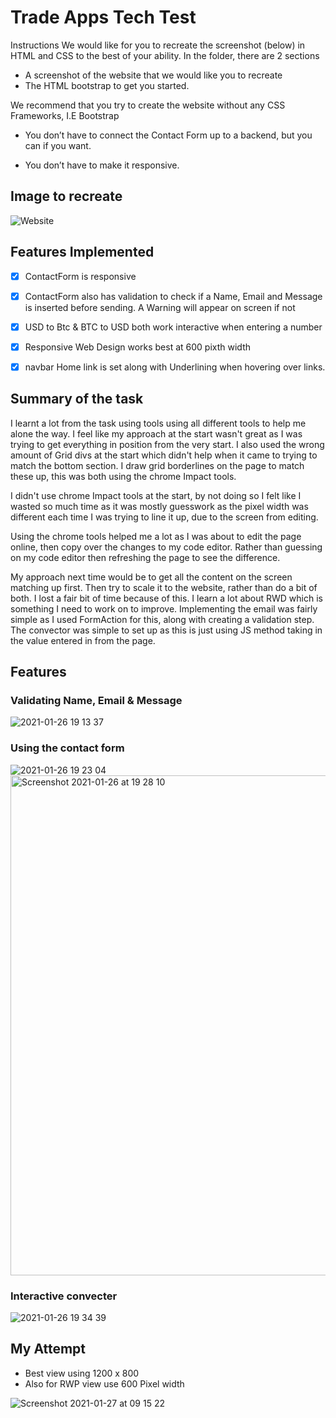 # Trade Apps Tech Test
Instructions
We would like for you to recreate the screenshot (below) in HTML and CSS to the best of your ability.
In the folder, there are 2 sections

- A screenshot of the website that we would like you to recreate
- The HTML bootstrap to get you started.


We recommend that you try to create the website without any CSS Frameworks, I.E Bootstrap 

- You don’t have to connect the Contact Form up to a backend, but you can if you want.

- You don’t have to make it responsive.



## Image to recreate
![Website](https://user-images.githubusercontent.com/57540755/105889373-ff581e00-6005-11eb-8b75-a43842653cd1.png)


## Features Implemented 
- [x] ContactForm is responsive 
- [x] ContactForm also has validation to check if a Name, Email and Message is inserted before sending. A Warning will appear on screen if not
- [x] USD to Btc & BTC to USD both work interactive when entering a number
- [x] Responsive Web Design works best at 600 pixth width
- [x] navbar Home link is set along with Underlining when hovering over links. 



## Summary of the task

I learnt a lot from the task using tools using all different tools to help me alone the way. I feel like my approach at the start wasn't great as I was trying to get everything in position from the very start. I also used the wrong amount of Grid divs at the start which didn't help when it came to trying to match the bottom section. I draw grid borderlines on the page to match these up, this was both using the chrome Impact tools.

I didn't use chrome Impact tools at the start, by not doing so I felt like I wasted so much time as it was mostly guesswork as the pixel width was different each time I was trying to line it up, due to the screen from editing. 

Using the chrome tools helped me a lot as I was about to edit the page online, then copy over the changes to my code editor.  Rather than guessing on my code editor then refreshing the page to see the difference.

My approach next time would be to get all the content on the screen matching up first. Then try to scale it to the website, rather than do a bit of both. I lost a fair bit of time because of this. 
I learn a lot about RWD which is something I need to work on to improve.
Implementing the email was fairly simple as I used FormAction for this, along with creating a validation step.
The convector was simple to set up as this is just using JS method taking in the value entered in from the page.

## Features 

### Validating Name, Email & Message
![2021-01-26 19 13 37](https://user-images.githubusercontent.com/57540755/105893741-5ca29e00-600b-11eb-8578-9e615e3c6092.gif)

### Using the contact form

![2021-01-26 19 23 04](https://user-images.githubusercontent.com/57540755/105894678-6ed10c00-600c-11eb-838c-95b16b40b281.gif)
<img width="800" alt="Screenshot 2021-01-26 at 19 28 10" src="https://user-images.githubusercontent.com/57540755/105894864-ab046c80-600c-11eb-8ca5-784648c59431.png">



### Interactive convecter


![2021-01-26 19 34 39](https://user-images.githubusercontent.com/57540755/105895700-be640780-600d-11eb-8368-a4ef52ebbf8a.gif)


## My Attempt 
- Best view using 1200 x 800
- Also for RWP view use 600 Pixel width

![Screenshot 2021-01-27 at 09 15 22](https://user-images.githubusercontent.com/57540755/105971503-821ebe80-6082-11eb-8659-b540c52b5391.png)




